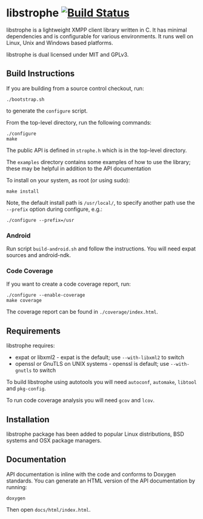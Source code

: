 libstrophe [![Build Status](https://travis-ci.org/strophe/libstrophe.png?branch=master)](https://travis-ci.org/strophe/libstrophe)
==========

libstrophe is a lightweight XMPP client library written in C. It has
minimal dependencies and is configurable for various environments. It
runs well on Linux, Unix and Windows based platforms.

libstrophe is dual licensed under MIT and GPLv3.

Build Instructions
------------------

If you are building from a source control checkout, run:

    ./bootstrap.sh

to generate the `configure` script.

From the top-level directory, run the following commands:

    ./configure
    make

The public API is defined in `strophe.h` which is in the
top-level directory.

The `examples` directory contains some examples of how to
use the library; these may be helpful in addition to the
API documentation

To install on your system, as root (or using sudo):

    make install

Note, the default install path is `/usr/local/`, to specify
another path use the `--prefix` option during configure, e.g.:

    ./configure --prefix=/usr

### Android

Run script `build-android.sh` and follow the instructions. You will
need expat sources and android-ndk.

### Code Coverage

If you want to create a code coverage report, run:

    ./configure --enable-coverage
    make coverage

The coverage report can be found in `./coverage/index.html`.


Requirements
------------

libstrophe requires:

- expat or libxml2 - expat is the default; use `--with-libxml2` to
  switch
- openssl or GnuTLS on UNIX systems - openssl is default; use
  `--with-gnutls` to switch

To build libstrophe using autotools you will need `autoconf`,
`automake`, `libtool` and `pkg-config`.

To run code coverage analysis you will need `gcov` and `lcov`.

Installation
------------

libstrophe package has been added to popular Linux distributions,
BSD systems and OSX package managers.

Documentation
-------------

API documentation is inline with the code and conforms to Doxygen
standards. You can generate an HTML version of the API documentation
by running:

    doxygen

Then open `docs/html/index.html`.
